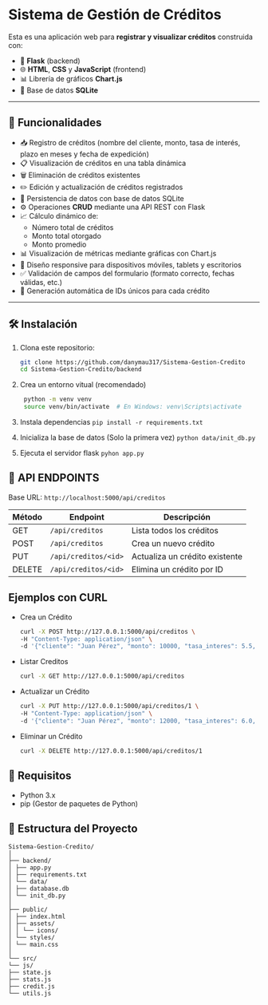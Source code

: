 # Sistema de Gestión de Créditos

Esta es una aplicación web para **registrar y visualizar créditos** construida con:

- 🐍 **Flask** (backend)
- 🌐 **HTML**, **CSS** y **JavaScript** (frontend)
- 📊 Librería de gráficos **Chart.js**
- 💾 Base de datos **SQLite**

---

## 🚀 Funcionalidades

- 📥 Registro de créditos (nombre del cliente, monto, tasa de interés, plazo en meses y fecha de expedición)
- 📋 Visualización de créditos en una tabla dinámica
- 🗑️ Eliminación de créditos existentes
- ✏️ Edición y actualización de créditos registrados
- 💾 Persistencia de datos con base de datos SQLite
- ⚙️ Operaciones **CRUD** mediante una API REST con Flask
- 📈 Cálculo dinámico de:
  - Número total de créditos
  - Monto total otorgado
  - Monto promedio
- 📊 Visualización de métricas mediante gráficas con Chart.js
- 📱 Diseño responsive para dispositivos móviles, tablets y escritorios
- ✅ Validación de campos del formulario (formato correcto, fechas válidas, etc.)
- 🔢 Generación automática de IDs únicos para cada crédito

---

## 🛠️ Instalación

1. Clona este repositorio:

   ```bash
   git clone https://github.com/danymau317/Sistema-Gestion-Credito
   cd Sistema-Gestion-Credito/backend
   ```

2. Crea un entorno vitual (recomendado)

   ```bash
    python -m venv venv
    source venv/bin/activate  # En Windows: venv\Scripts\activate
   ```

3. Instala dependencias
   `pip install -r requirements.txt`

4. Inicializa la base de datos (Solo la primera vez)
   `python data/init_db.py`

5. Ejecuta el servidor flask
   `pyhon app.py`

## 🔌 API ENDPOINTS

Base URL: `http://localhost:5000/api/creditos`

| Método | Endpoint             | Descripción                    |
| ------ | -------------------- | ------------------------------ |
| GET    | `/api/creditos`      | Lista todos los créditos       |
| POST   | `/api/creditos`      | Crea un nuevo crédito          |
| PUT    | `/api/creditos/<id>` | Actualiza un crédito existente |
| DELETE | `/api/creditos/<id>` | Elimina un crédito por ID      |

## Ejemplos con CURL

- Crea un Crédito

  ```bash
  curl -X POST http://127.0.0.1:5000/api/creditos \
  -H "Content-Type: application/json" \
  -d '{"cliente": "Juan Pérez", "monto": 10000, "tasa_interes": 5.5, "plazo": 12, "fecha_otorgamiento": "2025-04-17"}'
  ```

- Listar Creditos

  ```bash
  curl -X GET http://127.0.0.1:5000/api/creditos
  ```

- Actualizar un Crédito

  ```bash
  curl -X PUT http://127.0.0.1:5000/api/creditos/1 \
  -H "Content-Type: application/json" \
  -d '{"cliente": "Juan Pérez", "monto": 12000, "tasa_interes": 6.0, "plazo": 14, "fecha_otorgamiento": "2025-04-17"}'
  ```

- Eliminar un Crédito

  ```bash
  curl -X DELETE http://127.0.0.1:5000/api/creditos/1
  ```

## 📙 Requisitos

- Python 3.x
- pip (Gestor de paquetes de Python)

## 🦴 Estructura del Proyecto

```
Sistema-Gestion-Credito/
│
├── backend/
│ ├── app.py
│ ├── requirements.txt
│ └── data/
│ ├── database.db
│ └── init_db.py
│
├── public/
│ ├── index.html
│ ├── assets/
│ │ └── icons/
│ └── styles/
│ └── main.css
│
└── src/
└── js/
├── state.js
├── stats.js
├── credit.js
└── utils.js
```

